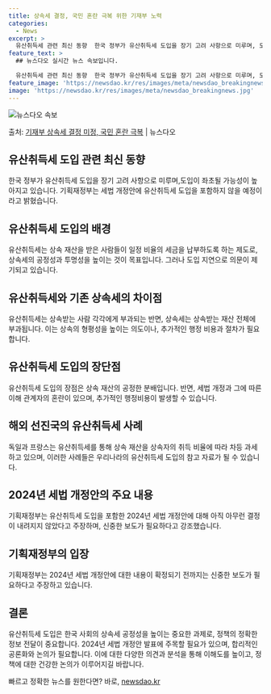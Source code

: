 ```yaml
---
title: 상속세 결정, 국민 혼란 극복 위한 기재부 노력
categories:
  - News
excerpt: >
  유산취득세 관련 최신 동향  한국 정부가 유산취득세 도입을 장기 고려 사항으로 미루며, 도입이 좌초될 가능성…
feature_text: >
  ## 뉴스다오 실시간 뉴스 속보입니다.

  유산취득세 관련 최신 동향  한국 정부가 유산취득세 도입을 장기 고려 사항으로 미루며, 도입이 좌초될 가능성…
feature_image: 'https://newsdao.kr/res/images/meta/newsdao_breakingnews.jpg'
image: 'https://newsdao.kr/res/images/meta/newsdao_breakingnews.jpg'
---
```


![뉴스다오 속보](https://newsdao.kr/res/images/meta/newsdao_breakingnews.jpg)

<p>출처: <a href="https://newsdao.kr/4669" rel="dofollow">기재부 상속세 결정 미정, 국민 혼란 극복</a> | 뉴스다오</p>

<h2 data-ke-size="size21">유산취득세 도입 관련 최신 동향</h2>
한국 정부가 유산취득세 도입을 장기 고려 사항으로 미루며,도입이 좌초될 가능성이 높아지고 있습니다. 기획재정부는 세법 개정안에 유산취득세 도입을 포함하지 않을 예정이라고 밝혔습니다.

<h2 data-ke-size="size21">유산취득세 도입의 배경</h2>
유산취득세는 상속 재산을 받은 사람들이 일정 비율의 세금을 납부하도록 하는 제도로, 상속세의 공정성과 투명성을 높이는 것이 목표입니다. 그러나 도입 지연으로 의문이 제기되고 있습니다.

<h2 data-ke-size="size21">유산취득세와 기존 상속세의 차이점</h2>
유산취득세는 상속받는 사람 각각에게 부과되는 반면, 상속세는 상속받는 재산 전체에 부과됩니다. 이는 상속의 형평성을 높이는 의도이나, 추가적인 행정 비용과 절차가 필요합니다.

<h2 data-ke-size="size21">유산취득세 도입의 장단점</h2>
유산취득세 도입의 장점은 상속 재산의 공정한 분배입니다. 반면, 세법 개정과 그에 따른 이해 관계자의 혼란이 있으며, 추가적인 행정비용이 발생할 수 있습니다.

<h2 data-ke-size="size21">해외 선진국의 유산취득세 사례</h2>
독일과 프랑스는 유산취득세를 통해 상속 재산을 상속자의 취득 비율에 따라 차등 과세하고 있으며, 이러한 사례들은 우리나라의 유산취득세 도입의 참고 자료가 될 수 있습니다.

<h2 data-ke-size="size21">2024년 세법 개정안의 주요 내용</h2>
기획재정부는 유산취득세 도입을 포함한 2024년 세법 개정안에 대해 아직 아무런 결정이 내려지지 않았다고 주장하며, 신중한 보도가 필요하다고 강조했습니다.

<h2 data-ke-size="size21">기획재정부의 입장</h2>
기획재정부는 2024년 세법 개정안에 대한 내용이 확정되기 전까지는 신중한 보도가 필요하다고 주장하고 있습니다.

<h2 data-ke-size="size21">결론</h2>
유산취득세 도입은 한국 사회의 상속세 공정성을 높이는 중요한 과제로, 정책의 정확한 정보 전달이 중요합니다. 2024년 세법 개정안 발표에 주목할 필요가 있으며, 합리적인 공론화와 논의가 필요합니다. 이에 대한 다양한 의견과 분석을 통해 이해도를 높이고, 정책에 대한 건강한 논의가 이루어지길 바랍니다. 

빠르고 정확한 뉴스를 원한다면? 바로, <a href="https://newsdao.kr" rel="dofollow">newsdao.kr</a>


